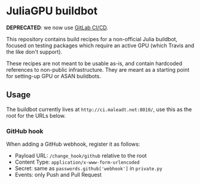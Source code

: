 JuliaGPU buildbot
=================

**DEPRECATED**: we now use [GitLab CI/CD](https://github.com/JuliaGPU/gitlab-ci).

This repository contains build recipes for a non-official Julia buildbot,
focused on testing packages which require an active GPU (which Travis and
the like don't support).

These recipes are not meant to be usable as-is, and contain hardcoded references
to non-public infrastructure. They are meant as a starting point for setting-up
GPU or ASAN buildbots.


## Usage

The buildbot currently lives at `http://ci.maleadt.net:8010/`, use this as the root for the
URLs below.

### GitHub hook

When adding a GitHub webhook, register it as follows:

* Payload URL: `/change_hook/github` relative to the root
* Content Type: `application/x-www-form-urlencoded`
* Secret: same as `passwords.github['webhook']` in `private.py`
* Events: only Push and Pull Request
